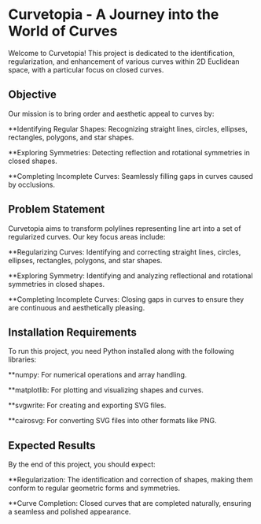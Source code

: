 # Curvetopia - A Journey into the World of Curves

Welcome to Curvetopia! This project is dedicated to the identification, regularization, and enhancement of various curves within 2D Euclidean space, with a particular focus on closed curves.

## Objective

Our mission is to bring order and aesthetic appeal to curves by:

**Identifying Regular Shapes: Recognizing straight lines, circles, ellipses, rectangles, polygons, and star shapes.

**Exploring Symmetries: Detecting reflection and rotational symmetries in closed shapes.

**Completing Incomplete Curves: Seamlessly filling gaps in curves caused by occlusions.

## Problem Statement

Curvetopia aims to transform polylines representing line art into a set of regularized curves. Our key focus areas include:

**Regularizing Curves: Identifying and correcting straight lines, circles, ellipses, rectangles, polygons, and star shapes.

**Exploring Symmetry: Identifying and analyzing reflectional and rotational symmetries in closed shapes.

**Completing Incomplete Curves: Closing gaps in curves to ensure they are continuous and aesthetically pleasing.

## Installation Requirements

To run this project, you need Python installed along with the following libraries:

**numpy: For numerical operations and array handling.

**matplotlib: For plotting and visualizing shapes and curves.

**svgwrite: For creating and exporting SVG files.

**cairosvg: For converting SVG files into other formats like PNG.

## Expected Results

By the end of this project, you should expect:

**Regularization: The identification and correction of shapes, making them conform to regular geometric forms and symmetries.

**Curve Completion: Closed curves that are completed naturally, ensuring a seamless and polished appearance.
